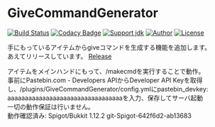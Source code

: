 # GiveCommandGenerator
[![Build Status](https://travis-ci.org/jaoafa/GiveCommandGenerator.svg?branch=master)](https://travis-ci.org/jaoafa/GiveCommandGenerator)
[![Codacy Badge](https://api.codacy.com/project/badge/Grade/79e1c60442874bf4ac6d135f647e85de)](https://www.codacy.com/app/book000/GiveCommandGenerator?utm_source=github.com&amp;utm_medium=referral&amp;utm_content=jaoafa/GiveCommandGenerator&amp;utm_campaign=Badge_Grade)
[![Support jdk](https://img.shields.io/badge/Support%20jdk-oraclejdk8-red.svg)](https://img.shields.io)
[![Author](https://img.shields.io/badge/Author%20MinecraftID-mine__book000-orange.svg)](https://img.shields.io)
[![License](https://img.shields.io/badge/license-None-yellow.svg)](https://img.shields.io)

手にもっているアイテムからgiveコマンドを生成する機能を追加します。  
あえてリリースしています。 [Release](https://github.com/jaoafa/GiveCommandGenerator/releases)

アイテムをメインハンドにもって、/makecmdを実行することで動作。  
事前にPastebin.com - Developers APIからDeveloper API Keyを取得し、/plugins/GiveCommandGenerator/config.ymlにpastebin_devkey: aaaaaaaaaaaaaaaaaaaaaaaaaaaaaaaaaを入力、保存してサーバ起動  
一切の動作保証は行いません。  
動作確認済み: Spigot/Bukkit 1.12.2 git-Spigot-642f6d2-ab13683

